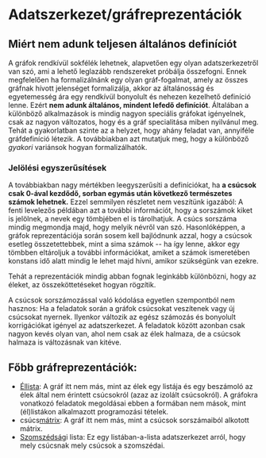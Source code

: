 # Adatszerkezet/gráfreprezentációk

## Miért nem adunk teljesen általános definíciót
A gráfok rendkívül sokfélék lehetnek, alapvetően egy olyan adatszerkezetről van szó, ami a lehető leglazább rendszereket próbálja összefogni. Ennek megfelelően ha formalizálnánk egy olyan gráf-fogalmat, amely az összes gráfnak hívott jelenséget formalizálja, akkor az általánosság és egyetemesség ára egy rendkívül bonyolult és nehezen kezelhető definíció lenne. Ezért **nem adunk általános, mindent lefedő definíciót**. Általában a különböző alkalmazások is mindig nagyon speciális gráfokat igényelnek, csak az nagyon változatos, hogy és a gráf specialitása miben nyilvánul meg. Tehát a gyakorlatban szinte az a helyzet, hogy ahány feladat van, annyiféle gráfdefiníció létezik. A továbbiakban azt mutatjuk meg, hogy a különböző *gyakori* variánsok hogyan formalizálhatók.

### Jelölési egyszerűsítések
A továbbiakban nagy mértékben leegyszerűsíti a definíciókat, ha **a csúcsok csak 0-ával kezdődő, sorban egymás után következő természetes számok lehetnek.** Ezzel semmilyen részletet nem veszítünk igazából: A fenti levelezős példában azt a további információt, hogy a sorszámok kiket is jelölnek, a nevek egy tömbjében el is tárolhatjuk. A csúcs sorszáma mindig megmondja majd, hogy melyik névről van szó. Hasonlóképpen, a gráfok reprezentációja során sosem kell bajlódnunk azzal, hogy a csúcsok esetleg összetettebbek, mint a sima számok -- ha így lenne, akkor egy tömbben eltároljuk a további információkat, amiket a számok ismeretében konstans idő alatt mindig le lehet majd hívni, amikor szükségünk van ezekre.  

Tehát a reprezentációk mindig abban fognak leginkább különbözni, hogy az éleket, az összeköttetéseket hogyan rögzítik.


A csúcsok sorszámozással való kódolása egyetlen szempontból nem hasznos: Ha a feladatok során a gráfok csúcsokat veszítenek vagy új csúcsokat nyernek. Ilyenkor változik az egész számozás és bonyolult korrigációkat igényel az adatszerkezet. A feladatok között azonban csak nagyon kevés olyan van, ahol nem csak az élek halmaza, de a csúcsok halmaza is változásnak van kitéve.


## Főbb gráfreprezentációk:
- [Éllista](ellista/): A gráf itt nem más, mint az élek egy listája és egy beszámoló az élek által nem érintett csúcsokról (azaz az izolált csúcsokról). A gráfokra vonatkozó feladatok megoldásai ebben a formában nem mások, mint (él)listákon alkalmazott programozási tételek.
- csúcs[mátrix](matrix/): A gráf itt nem más, mint a csúcsok sorszámaiból alkotott mátrix. 
- [Szomszédság](szomszedsag/)i lista: Ez egy listában-a-lista adatszerkezet arról, hogy mely csúcsnak mely csúcsok a szomszédai.


